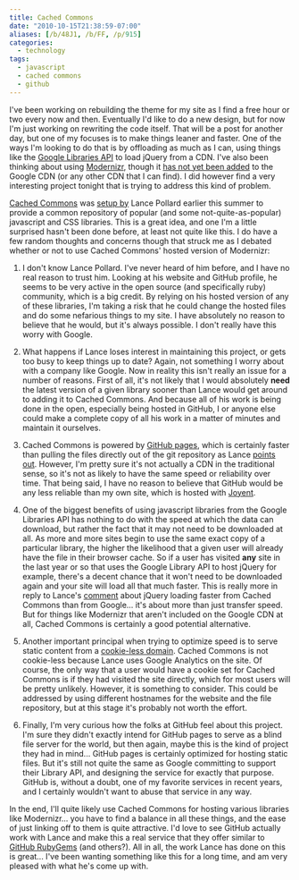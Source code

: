 ```yaml
---
title: Cached Commons
date: "2010-10-15T21:38:59-07:00"
aliases: [/b/48J1, /b/FF, /p/915]
categories:
  - technology
tags:
  - javascript
  - cached commons
  - github
---
```


I've been working on rebuilding the theme for my site as I find a free hour or two every now and then. Eventually I'd
like to do a new design, but for now I'm just working on rewriting the code itself. That will be a post for another
day, but one of my focuses is to make things leaner and faster. One of the ways I'm looking to do that is by offloading
as much as I can, using things like the [Google Libraries API][] to load jQuery from a CDN. I've also been thinking
about using [Modernizr][], though it [has not yet been added][] to the Google CDN (or any other CDN that I can find). I
did however find a very interesting project tonight that is trying to address this kind of problem.

[Cached Commons][] was [setup by][] Lance Pollard earlier this summer to provide a common repository of popular (and
some not-quite-as-popular) javascript and CSS libraries. This is a great idea, and one I'm a little surprised hasn't
been done before, at least not quite like this. I do have a few random thoughts and concerns though that struck me as I
debated whether or not to use Cached Commons' hosted version of Modernizr:

1.  I don't know Lance Pollard. I've never heard of him before, and I have no real reason to trust him. Looking at his
    website and GitHub profile, he seems to be very active in the open source (and specifically ruby) community, which
    is a big credit. By relying on his hosted version of any of these libraries, I'm taking a risk that he could change
    the hosted files and do some nefarious things to my site. I have absolutely no reason to believe that he would, but
    it's always possible. I don't really have this worry with Google.

2.  What happens if Lance loses interest in maintaining this project, or gets too busy to keep things up to date?
    Again, not something I worry about with a company like Google. Now in reality this isn't really an issue for a
    number of reasons. First of all, it's not likely that I would absolutely **need** the latest version of a given
    library sooner than Lance would get around to adding it to Cached Commons. And because all of his work is being
    done in the open, especially being hosted in GitHub, I or anyone else could make a complete copy of all his work in
    a matter of minutes and maintain it ourselves.

3.  Cached Commons is powered by [GitHub pages][], which is certainly faster than pulling the files directly out of the
    git repository as Lance [points out]. However, I'm pretty sure it's not actually a CDN in the traditional sense, so
    it's not as likely to have the same speed or reliability over time. That being said, I have no reason to believe
    that GitHub would be any less reliable than my own site, which is hosted with [Joyent][].

4.  One of the biggest benefits of using javascript libraries from the Google Libraries API has nothing to do with the
    speed at which the data can download, but rather the fact that it may not need to be downloaded at all. As more and
    more sites begin to use the same exact copy of a particular library, the higher the likelihood that a given user
    will already have the file in their browser cache. So if a user has visited **any** site in the last year or so
    that uses the Google Library API to host jQuery for example, there's a decent chance that it won't need to be
    downloaded again and your site will load all that much faster. This is really more in reply to Lance's [comment][]
    about jQuery loading faster from Cached Commons than from Google... it's about more than just transfer speed. But
    for things like Modernizr that aren't included on the Google CDN at all, Cached Commons is certainly a good
    potential alternative.

5.  Another important principal when trying to optimize speed is to serve static content from a [cookie-less domain].
    Cached Commons is not cookie-less because Lance uses Google Analytics on the site. Of course, the only way that a
    user would have a cookie set for Cached Commons is if they had visited the site directly, which for most users will
    be pretty unlikely. However, it is something to consider. This could be addressed by using different hostnames for
    the website and the file repository, but at this stage it's probably not worth the effort.

6.  Finally, I'm very curious how the folks at GitHub feel about this project. I'm sure they didn't exactly intend for
    GitHub pages to serve as a blind file server for the world, but then again, maybe this is the kind of project they
    had in mind... GitHub pages is certainly optimized for hosting static files. But it's still not quite the same as
    Google committing to support their Library API, and designing the service for exactly that purpose. GitHub is,
    without a doubt, one of my favorite services in recent years, and I certainly wouldn't want to abuse that service in
    any way.

In the end, I'll quite likely use Cached Commons for hosting various libraries like Modernizr... you have to find a
balance in all these things, and the ease of just linking off to them is quite attractive. I'd love to see GitHub
actually work with Lance and make this a real service that they offer similar to [GitHub RubyGems][] (and others?). All
in all, the work Lance has done on this is great... I've been wanting something like this for a long time, and am very
pleased with what he's come up with.

[Google Libraries API]: http://code.google.com/apis/libraries/
[Modernizr]: http://www.modernizr.com/
[has not yet been added]: http://code.google.com/p/google-ajax-apis/issues/detail?id=299
[Cached Commons]: http://cachedcommons.org/
[setup by]: http://viatropos.com/blog/github-as-a-cdn/
[GitHub repository]: http://github.com/viatropos/cached-commons
[GitHub pages]: http://pages.github.com/
[points out]: http://viatropos.com/blog/github-as-a-cdn/#gotchas
[Joyent]: http://www.joyent.com/
[comment]: http://viatropos.com/blog/github-as-a-cdn/#comment-78181598
[cookie-less domain]: http://code.google.com/speed/page-speed/docs/request.html#ServeFromCookielessDomain
[GitHub RubyGems]: http://gems.github.com/
